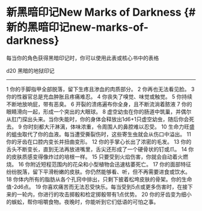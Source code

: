# 新黑暗印记New Marks of Darkness {#新的黑暗印记new-marks-of-darkness}

每当你的角色获得黑暗印记时，你可以使用此表或核心书中的表格

  d20   黑暗的地狱印记
  ----- --------------------------------------------------------------------------------------------------------------
  1     你的手脚指甲全部脱落，留下生疼且渗血的肉质部分。
  2     你再也无法看见脸。
  3     你的性器官总是充血肿胀且疼痛难忍。
  4     你丧失了嗅觉、味觉或触觉。
  5     你持续不断地放响屁，带有恶臭。
  6     开裂的溃疡遍布你全身，且不断流淌着脓液
  7     你的眼睛滑向一起，形成一个突出的大眼球。
  8     虚空幼虫在你的肠道中筑巢，并偶尔从肛门探出头来。当你失能时，你的身体会释放出1d6+1只虚空幼虫，随后你会死去。
  9     你时刻都大汗淋漓，体味浓重，令周围人的鼻腔难以忍受。
  10    生命力旺盛的蛆虫取代了你的血液。每当遭受撕裂伤时，这些寄生虫就会从伤口中溢出。
  11    你的牙齿在口腔内变长并扭曲变形。
  12    你的手掌心长出了浓密的毛发。
  13    你的舌头不断变长，直到无法再放进嘴里，舌尖还形成了一个硬骨状的钉或爪。
  14    你的皮肤质感变得像炸过的培根一样。
  15    只要受到火焰伤害，你就会自动着火燃烧。
  16    你附近短程范围内的花朵和小型植物会迅速枯萎死亡。
  17    你的面部特征纷纷脱落，留下平滑粉嫩的皮肤。你仍然能够看、听，但不再需要进食或饮水。
  18    你体内所有的脂肪从各个孔窍中排出，只剩下披着松垮皮肤的骨架。你的生命值-2d6点。
  19    你喜欢痛苦而无法忍受快乐。每当受到5点或更多伤害时，在接下来的一轮内，你进行的攻击掷骰和检定掷骰带有1点优势。
  20    你的牙齿变为细小的蜈蚣，帮你咀嚼食物。夜晚时，你能听到它们低语的可怕之事。
